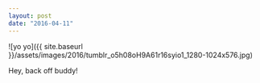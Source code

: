 ```yaml
---
layout: post
date: "2016-04-11"
---
```


![yo yo]({{ site.baseurl }}/assets/images/2016/tumblr_o5h08oH9A61r16syio1_1280-1024x576.jpg)

Hey, back off buddy!
